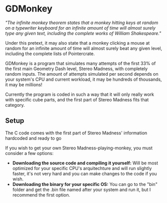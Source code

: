# GDMonkey

*"The infinite monkey theorem states that a monkey hitting keys at random on a typewriter keyboard for an infinite amount of time will almost surely type any given text, including the complete works of William Shakespeare."*

Under this pretext, it may also state that a monkey clicking a mouse at random for an infinite amount of time will almost surely beat any given level, including the complete lists of Pointercrate.

GDMonkey is a program that simulates many attempts of the first 33% of the first main Geometry Dash level, Stereo Madness, with completely random inputs. The amount of attempts simulated per second depends on your system's CPU and current workload, it may be hundreds of thousands, it may be millions!

Currently the program is coded in such a way that it will only really work with specific cube parts, and the first part of Stereo Madness fits that category.

## Setup

The C code comes with the first part of Stereo Madness' information hardcoded and ready to go

If you wish to get your own Stereo Madness-playing-monkey, you must consider a few options:
- __Downloading the source code and compiling it yourself:__ Will be most optimized for your specific CPU's arquitechture and will run slightly faster, it's not very hard and you can make changes to the code if you wish.
- __Downloading the binary for your specific OS:__ You can go to the "bin" folder and get the .bin file named after your system and run it, but I recommend the first option.
